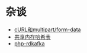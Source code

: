 # 杂谈
- [cURL和multipart/form-data](cURL和multipart_form-data.md)
- [共享内存哈希表](shared-memory-hashtable.md)
- [php-rdkafka](php-rdkafka.md)
